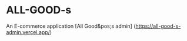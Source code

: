 # ALL-GOOD-s
An E-commerce application 
[All Good&pos;s admin] (https://all-good-s-admin.vercel.app/)
